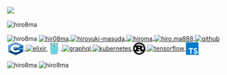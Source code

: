 [![](dist/snk.svg)](https://github.com/ohta-rh)

<p align="left">
<a>
  <img src="https://github-profile-trophy.vercel.app/?username=ohta-rh&theme=dracula" alt="hiro8ma" />
</a>
</p>

<p align="left">
<img  align="center" src="https://komarev.com/ghpvc/?username=ohta-rh&label=＋&color=blueviolet&style=for-the-badge" alt="hiro8ma" />
<a href="https://twitter.com/hir08m" target="blank">
  <img align="center" src="https://raw.githubusercontent.com/rahuldkjain/github-profile-readme-generator/master/src/images/icons/Social/twitter.svg" alt="hir08ma" height="30" width="40" />
</a>
<a href="https://linkedin.com/in/hiroyuki-masuda-b88b761a6" target="blank">
  <img align="center" src="https://raw.githubusercontent.com/rahuldkjain/github-profile-readme-generator/master/src/images/icons/Social/linked-in-alt.svg" alt="hiroyuki-masuda" height="30" width="40" />
</a>
<a href="https://kaggle.com/hiroma" target="blank">
  <img align="center" src="https://raw.githubusercontent.com/rahuldkjain/github-profile-readme-generator/master/src/images/icons/Social/kaggle.svg" alt="hiroma" height="30" width="40" />
</a>
<a href="https://fb.com/hiro.ma888" target="blank">
  <img align="center" src="https://raw.githubusercontent.com/rahuldkjain/github-profile-readme-generator/master/src/images/icons/Social/facebook.svg" alt="hiro.ma888" height="30" width="40" />
</a>
<a href="https://www.vectorlogo.zone/logos" target="_blank">
  <img align="center" src="https://www.vectorlogo.zone/logos/github/github-icon.svg" alt="github" width="30" height="30"/>
</a>
<a href="https://www.w3schools.com/cpp/" target="_blank" rel="noreferrer">
  <img align="center" src="https://raw.githubusercontent.com/devicons/devicon/master/icons/cplusplus/cplusplus-original.svg" alt="cplusplus" width="40" height="30"/>
</a>
<a href="https://elixir-lang.org" target="_blank" rel="noreferrer">
  <img align="center" src="https://www.vectorlogo.zone/logos/elixir-lang/elixir-lang-icon.svg" alt="elixir" width="30" height="30"/>
</a>
<a href="https://golang.org" target="_blank" rel="noreferrer">
  <img align="center" src="https://raw.githubusercontent.com/devicons/devicon/master/icons/go/go-original.svg" alt="go" width="30" height="30"/>
</a>
<a href="https://graphql.org" target="_blank" rel="noreferrer">
  <img align="center" src="https://www.vectorlogo.zone/logos/graphql/graphql-icon.svg" alt="graphql" width="30" height="30"/>
</a>
<a href="https://kubernetes.io" target="_blank" rel="noreferrer">
  <img align="center" src="https://www.vectorlogo.zone/logos/kubernetes/kubernetes-icon.svg" alt="kubernetes" width="30" height="30"/>
</a>
<a href="https://www.rust-lang.org" target="_blank" rel="noreferrer">
  <img align="center" src="https://raw.githubusercontent.com/devicons/devicon/master/icons/rust/rust-plain.svg" alt="rust" width="30" height="30"/>
</a>
<a href="https://www.tensorflow.org" target="_blank" rel="noreferrer">
  <img align="center" src="https://www.vectorlogo.zone/logos/tensorflow/tensorflow-icon.svg" alt="tensorflow" width="30" height="30"/>
</a>
<a href="https://www.typescriptlang.org/" target="_blank" rel="noreferrer">
  <img align="center" src="https://raw.githubusercontent.com/devicons/devicon/master/icons/typescript/typescript-original.svg" alt="typescript" width="30" height="30"/> 
</a>
</p>


<p align="left">
  <img align="center" src="https://github-readme-stats.vercel.app/api?username=ohta-rh&show_icons=true&locale=en&theme=synthwave" alt="hiro8ma" width="300" />
  <img align="center" src="https://github-readme-streak-stats.herokuapp.com/?user=ohta-rh&theme=synthwave" alt="hiro8ma"  width="310" />
</p>
